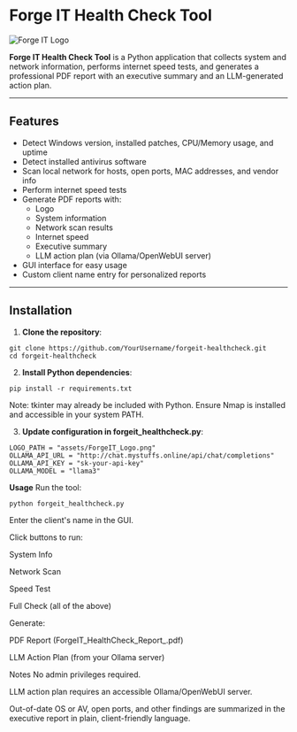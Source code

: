 # Forge IT Health Check Tool

![Forge IT Logo](assets/ForgeIT_Logo.png)

**Forge IT Health Check Tool** is a Python application that collects system and network information, performs internet speed tests, and generates a professional PDF report with an executive summary and an LLM-generated action plan.

---

## Features

- Detect Windows version, installed patches, CPU/Memory usage, and uptime
- Detect installed antivirus software
- Scan local network for hosts, open ports, MAC addresses, and vendor info
- Perform internet speed tests
- Generate PDF reports with:
  - Logo
  - System information
  - Network scan results
  - Internet speed
  - Executive summary
  - LLM action plan (via Ollama/OpenWebUI server)
- GUI interface for easy usage
- Custom client name entry for personalized reports

---

## Installation

1. **Clone the repository**:

```
git clone https://github.com/YourUsername/forgeit-healthcheck.git
cd forgeit-healthcheck
```
2. **Install Python dependencies**:

```
pip install -r requirements.txt
```

Note: tkinter may already be included with Python.
Ensure Nmap is installed and accessible in your system PATH.

3. **Update configuration in forgeit_healthcheck.py**:

```
LOGO_PATH = "assets/ForgeIT_Logo.png"
OLLAMA_API_URL = "http://chat.mystuffs.online/api/chat/completions"
OLLAMA_API_KEY = "sk-your-api-key"
OLLAMA_MODEL = "llama3"
```

**Usage**
Run the tool:

```
python forgeit_healthcheck.py
```
Enter the client's name in the GUI.

Click buttons to run:

System Info

Network Scan

Speed Test

Full Check (all of the above)

Generate:

PDF Report (ForgeIT_HealthCheck_Report_<ClientName>.pdf)

LLM Action Plan (from your Ollama server)

Notes
No admin privileges required.

LLM action plan requires an accessible Ollama/OpenWebUI server.

Out-of-date OS or AV, open ports, and other findings are summarized in the executive report in plain, client-friendly language.

